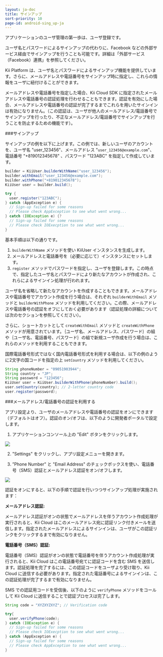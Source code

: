 ```yaml
---
layout: ja-doc
title: サインアップ
sort-priority: 10
page-id: android-sing_up-ja
---
```

アプリケーションのユーザ管理の第一歩は、ユーザ登録です。

<p class="callout">ユーザ名とパスワードによるサインアップの代わりに、Facebook などの外部サービス経由でサインアップを行うことも可能です。詳細は「外部サービス（Facebook）連携」を参照してください。</p>

Kii Platform は、ユーザ名とパスワードによるサインアップ機能を提供しています。さらに、メールアドレスや電話番号をサインアップ時に指定し、これらの情報をユーザに紐付けることができます。

メールアドレスや電話番号を指定した場合、Kii Cloud SDK に指定されたメールアドレスや電話番号の認証処理を行わせることもできます。認証を有効にした場合、メールアドレスや電話番号の認証が完了するまでこれらを用いたサインインは有効になりません。（この認証は、ユーザが他人のメールアドレス/電話番号でサインアップを行ったり、不正なメールアドレス/電話番号でサインアップを行うことを防止するための機能です）。


###サインアップ

サインアップの例を以下に上げます。この例では、新しいユーザのアカウントを、ユーザ名 "user\_123456"、メールアドレス "`user_123456@example.com`"、電話番号 "+819012345678" 、パスワード "123ABC" を指定して作成しています。

```java
builder = KiiUser.builderWithName("user_123456");
builder.withEmail("user_123456@example.com");
builder.withPhone("+819012345678");
KiiUser user = builder.build();

try {
  user.register("123ABC");
} catch (AppException e) {
  // Sign-up failed for some reasons
  // Please check AppException to see what went wrong...
} catch (IOException e) {?
  // Sign-up failed for some reasons
  // Please check IOExecption to see what went wrong...
}
```

基本手順は以下の通りです。

1. `builderWithName` メソッドを使い KiiUser インスタンスを生成します。
2. メールアドレスと電話番号を（必要に応じて）インスタンスにセットします。
3. `register` メソッドでパスワードを指定し、ユーザを登録します。この時点で、指定したユーザ名とパスワードにより新たなアカウントが作成され、これらによるサインイン処理が行われます。

ユーザ名を省略して新たなアカウントを作成することもできます。メールアドレスや電話番号でアカウント作成を行う場合は、それぞれ `builderWithEmail` メソッドと `builderWithPhone` メソッドを利用してください。この際、メールアドレスや電話番号の認証をオフにしておく必要があります（認証処理の詳細については次のセクションを参照してください）。

さらに、ショートカットとして `createWithEmail` メソッドと `createWithPhone` メソッドが用意されています。｛ユーザ名、メールアドレス、パスワード｝の組や｛ユーザ名、電話番号、パスワード｝の組で新規ユーザ作成を行う場合は、これらのメソッドを利用することもできます。

国際電話番号形式ではなく国内電話番号形式を利用する場合は、以下の例のように2文字の国コードを指定の上 `setCountry` メソッドを利用してください。

```java
String phoneNumber = "09051903944";
String country = "JP";
String password = "123456";
KiiUser user = KiiUser.builderWithPhone(phoneNumber).build();
user.setCountry(country); // 2-letter country code
user.register(password);
```

###メールアドレス/電話番号の認証を利用する

アプリ設定より、ユーザのメールアドレスや電話番号の認証をオンにできます（デフォルトはオフ）。認証のオン/オフは、以下のように開発者ポータルで設定します。

1. アプリケーションコンソール上の "Edit" ボタンをクリックします。

![](00.png)

2. "Settings" をクリックし、アプリ設定メニューを開きます。

3. ”Phone Number" と "Email Address" のチェックボックスを使い、電話番号（SMS）認証とメールアドレス認証をオン/オフします。

![](01.png)

認証をオンにすると、以下の手順で認証を行いつつサインアップ処理が実施されます：

**メールアドレス認証:**

メールアドレス認証がオンの状態でメールアドレスを伴うアカウント作成処理が実行されると、Kii Cloud はこのメールアドレス宛に認証リンク付きメールを送信します。指定されたメールアドレスによるサインインは、ユーザがこの認証リンクをクリックするまで有効になりません。

**電話番号（SMS）認証:**

電話番号（SMS）認証がオンの状態で電話番号を伴うアカウント作成処理が実行されると、Kii Cloud はこの電話番号宛てに認証コードを含む SMS を送信します。認証処理を完了するには、この認証コードをユーザより受け取り、Kii Cloud に送信する必要があります。指定された電話番号によるサインインは、この認証処理が完了するまで有効になりません。

SMS での認証用コードを受信後、以下のように `verifyPhone` メソッドをコールして Kii Cloud に送信することで認証プロセスは完了します。

```java
String code = "XYZXYZXYZ"; // Verification code

try{
  user.verifyPhone(code);
} catch (IOException e) {
  // Sign-up failed for some reasons
  // Please check IOExecption to see what went wrong...
} catch (AppException e) {
  // Sign-up failed for some reasons
  // Please check AppException to see what went wrong...
}
```
